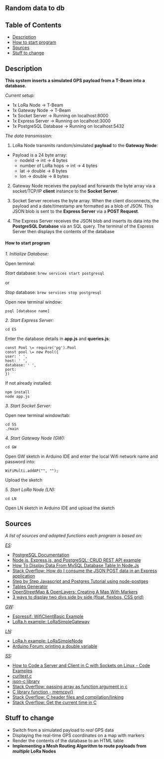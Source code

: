 ## Random data to db 

## Table of Contents

- [Description](#description)
- [How to start program](#how-to-start-program)
- [Sources](#sources)
- [Stuff to change](#stuff-to-change)

## Description

**This system inserts a simulated GPS payload from a T-Beam into a database.**

*Current setup:*
- 1x LoRa Node -> T-Beam 
- 1x Gateway Node -> T-Beam 
- 1x Socket Server -> Running on localhost:8000
- 1x Express Server -> Running on localhost:3000 
- 1x PostgreSQL Database -> Running on localhost:5432

*The data transmission:*
1. LoRa Node transmits random/simulated **payload** to the **Gateway Node**:

- Payload is a 24 byte array:
  - nodeId -> int -> 4 bytes
  - number of LoRa hops -> int -> 4 bytes
  - lat  -> double -> 8 bytes
  - lon -> double -> 8 bytes

2. Gateway Node receives the payload and forwards the byte array via a socket/TCP/IP **client** instance to the **Socket Server**.

3. Socket Server receives the byte array. When the client disconnects, the payload and a date/timestamp are formatted as a blob of JSON. This JSON blob is sent to the **Express Server** via a **POST Request**.

4. The Express Server receives the JSON blob and inserts its data into the **PostgreSQL Database** via an SQL query. The terminal of the Express Server then displays the contents of the database

#### How to start program 

*1. Initialize Database:*

Open terminal:

*Start* database: 
`brew services start postgresql`

or

*Stop* database: 
`brew services stop postgresql`

Open new terminal window: 

`psql [database name]`

*2. Start Express Server:*

`cd ES`

Enter the database details in **app.js** and **queries.js**:

```
const Pool \= require('pg').Pool
const pool \= new Pool({
user: ' ',
host: ' ',
database: ' ',
port: 
}) 
```

If not already installed: 

```
npm install
node app.js
```

*3. Start Socket Server:*

Open new terminal window/tab: 

```
cd SS
./main
```

*4. Start Gateway Node (GW):*

`cd GW`

Open GW sketch in Arduino IDE and enter the local Wifi network name and password into: 

`WiFiMulti.addAP("", "");`

Upload the sketch 


*5. Start LoRa Node (LN):*

`cd LN`

Open LN sketch in Arduino IDE and upload the sketch


## Sources

*A list of sources and adopted functions each program is based on:*

*[ES](/ES):*
- [PostgreSQL Documentation](https://www.postgresql.org/docs/8.0/tutorial-arch.html)
- [Node.js, Express.js, and PostgreSQL: CRUD REST API example](https://blog.logrocket.com/nodejs-expressjs-postgresql-crud-rest-api-example/)
- [How To Display Data From MySQL Database Table In Node.Js](https://codingstatus.com/how-to-display-data-from-mysql-database-table-in-node-js/)
- [Stack Overflow: How do I consume the JSON POST data in an Express application](https://stackoverflow.com/questions/10005939/how-do-i-consume-the-json-post-data-in-an-express-application)
- [Step by Step Javascript and Postgres Tutorial using node-postges](https://www.youtube.com/watch?v=ufdHsFClAk0)
- [Tables Generator](https://www.tablesgenerator.com/html_tables)
- [OpenStreetMap & OpenLayers: Creating A Map With Markers](https://mediarealm.com.au/articles/openstreetmap-openlayers-map-markers/)
- [3 ways to display two divs side by side (float, flexbos, CSS grid)](https://coder-coder.com/display-divs-side-by-side/)


*[GW](/GW):*
- [Espressif: WifiClientBasic Example](https://github.com/espressif/arduino-esp32/blob/master/libraries/WiFi/examples/WiFiClientBasic/WiFiClientBasic.ino)
- [LoRa.h example: LoRaSimpleGateway](https://github.com/sandeepmistry/arduino-LoRa/blob/master/examples/LoRaSimpleGateway/LoRaSimpleGateway.ino)

*[LN](/LN):*
- [LoRa.h example: LoRaSimpleNode](https://github.com/sandeepmistry/arduino-LoRa/blob/master/examples/LoRaSimpleNode/LoRaSimpleNode.ino)
- [Arduino Forum: printing a double variable](https://forum.arduino.cc/index.php?topic=44216.0)

*[SS](/SS):*
- [How to Code a Server and Client in C with Sockets on Linux - Code Examples](https://www.binarytides.com/server-client-example-c-sockets-linux/)
- [curltest.c](https://gist.github.com/amichaelgrant/080ecdc254fc551c8f6f)
- [json-c library](https://github.com/json-c/json-c)
- [Stack Overflow: passing array as function argument in c](https://stackoverflow.com/questions/35699808/passing-array-as-function-argument-c)
- [C library function - memcpy()](https://www.tutorialspoint.com/c_standard_library/c_function_memcpy.htm)
- [Stack Overflow: C header files and compilation/linking](https://stackoverflow.com/questions/18548157/c-header-files-and-compilation-linking)
- [Stack Overflow: Get the current time in C](https://stackoverflow.com/a/18635954)

## Stuff to change

- Switch from a simulated payload to *real* GPS data
- Displaying the real-time GPS coordinates on a map with markers 
- Render the contents of the database to an HTML table
- **Implementing a Mesh Routing Algorithm to route payloads from *multiple* LoRa Nodes**
